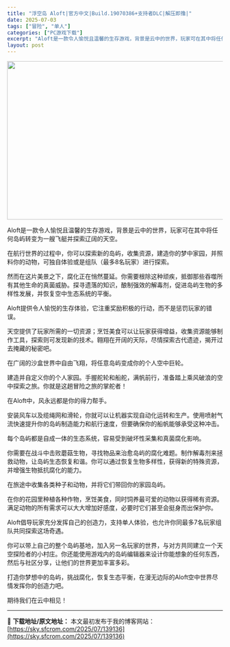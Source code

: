 ```yaml
---
title: "浮空岛 Aloft|官方中文|Build.19070386+支持者DLC|解压即撸|"
date: 2025-07-03
tags: ["冒险", "单人"]
categories: ["PC游戏下载"]
excerpt: "Aloft是一款令人愉悦且温馨的生存游戏，背景是云中的世界，玩家可在其中将任何岛屿转变为一艘飞艇并探索辽阔的天空。 在航行世界的过程中，你可以探索新的岛屿，收集资源，建造你的梦中家园，并照料你的动物，可独自体验或是组队（最多8名玩家）进行探索。 然而在这片美景之下，腐化正在悄然蔓延。你需要根除这种顽&hellip;"
layout: post
---
```


<img class="aligncenter size-full wp-image-105929" src="https://sky.sfcrom.com/wp-content/uploads/2025/01/2025011602244425.webp" alt="" width="660" height="370" />

Aloft是一款令人愉悦且温馨的生存游戏，背景是云中的世界，玩家可在其中将任何岛屿转变为一艘飞艇并探索辽阔的天空。

在航行世界的过程中，你可以探索新的岛屿，收集资源，建造你的梦中家园，并照料你的动物，可独自体验或是组队（最多8名玩家）进行探索。

然而在这片美景之下，腐化正在悄然蔓延。你需要根除这种顽疾，抵御那些吞噬所有其他生命的真菌威胁。探寻遗落的知识，酿制强效的解毒剂，促进岛屿生物的多样性发展，并恢复空中生态系统的平衡。

Aloft提供令人愉悦的生存体验，它注重奖励积极的行动，而不是惩罚玩家的错误。

天空提供了玩家所需的一切资源；烹饪美食可以让玩家获得增益，收集资源能够制作工具，探索则可发现新的技术。翱翔在开阔的天际，尽情探索古代遗迹，揭开过去掩藏的秘密吧。

在广阔的沙盒世界中自由飞翔，将任意岛屿变成你的个人空中巨轮。

建造并自定义你的个人家园。手握舵轮和船舵，满帆前行，准备踏上乘风破浪的空中探索之旅。你就是这趟冒险之旅的掌舵者！

在Aloft中，风永远都是你的得力帮手。

安装风车以及缆绳网和滑轮，你就可以让机器实现自动化运转和生产。使用喷射气流快速提升你的岛屿制造能力和航行速度，但要确保你的船帆能够承受这种冲击。

每个岛屿都是自成一体的生态系统，容易受到破坏性采集和真菌腐化影响。

你需要在战斗中击败蘑菇生物，寻找物品来治愈岛屿的腐化难题。制作解毒剂来拯救动物，让岛屿生态恢复和谐。你可以通过恢复生物多样性，获得新的特殊资源，并增强生物抵抗腐化的能力。

在旅途中收集各类种子和动物，并将它们带回你的家园岛屿。

在你的花园里种植各种作物，烹饪美食，同时饲养最可爱的动物以获得稀有资源。满足动物的所有需求可以大大增加好感度，必要时它们甚至会挺身而出保护你。

Aloft倡导玩家充分发挥自己的创造力，支持单人体验，也允许你同最多7名玩家组队共同探索这场奇遇。

你可以带上自己的整个岛屿基地，加入另一名玩家的世界，与对方共同建立一个天空探险者的小村庄。你还能使用游戏内的岛屿编辑器来设计你能想象的任何东西，然后与社区分享，让他们的世界更加丰富多彩。

打造你梦想中的岛屿，挑战腐化，恢复生态平衡，在漫无边际的Aloft空中世界尽情发挥你的创造力吧。

期待我们在云中相见！

---
📖 **下载地址/原文地址：** 本文最初发布于我的博客网站：[https://sky.sfcrom.com/2025/07/139136](https://sky.sfcrom.com/2025/07/139136)
